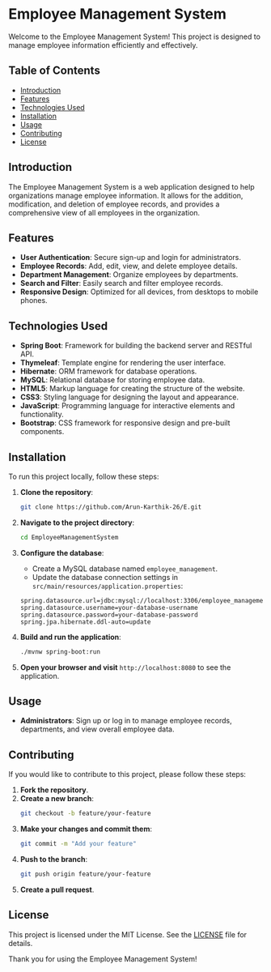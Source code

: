 # Employee Management System

Welcome to the Employee Management System! This project is designed to manage employee information efficiently and effectively.

## Table of Contents

- [Introduction](#introduction)
- [Features](#features)
- [Technologies Used](#technologies-used)
- [Installation](#installation)
- [Usage](#usage)
- [Contributing](#contributing)
- [License](#license)

## Introduction

The Employee Management System is a web application designed to help organizations manage employee information. It allows for the addition, modification, and deletion of employee records, and provides a comprehensive view of all employees in the organization.

## Features

- **User Authentication**: Secure sign-up and login for administrators.
- **Employee Records**: Add, edit, view, and delete employee details.
- **Department Management**: Organize employees by departments.
- **Search and Filter**: Easily search and filter employee records.
- **Responsive Design**: Optimized for all devices, from desktops to mobile phones.

## Technologies Used

- **Spring Boot**: Framework for building the backend server and RESTful API.
- **Thymeleaf**: Template engine for rendering the user interface.
- **Hibernate**: ORM framework for database operations.
- **MySQL**: Relational database for storing employee data.
- **HTML5**: Markup language for creating the structure of the website.
- **CSS3**: Styling language for designing the layout and appearance.
- **JavaScript**: Programming language for interactive elements and functionality.
- **Bootstrap**: CSS framework for responsive design and pre-built components.

## Installation

To run this project locally, follow these steps:

1. **Clone the repository**:
    ```bash
    git clone https://github.com/Arun-Karthik-26/E.git
    ```

2. **Navigate to the project directory**:
    ```bash
    cd EmployeeManagementSystem
    ```

3. **Configure the database**:
    - Create a MySQL database named `employee_management`.
    - Update the database connection settings in `src/main/resources/application.properties`:
    ```properties
    spring.datasource.url=jdbc:mysql://localhost:3306/employee_management
    spring.datasource.username=your-database-username
    spring.datasource.password=your-database-password
    spring.jpa.hibernate.ddl-auto=update
    ```

4. **Build and run the application**:
    ```bash
    ./mvnw spring-boot:run
    ```

5. **Open your browser and visit** `http://localhost:8080` to see the application.

## Usage

- **Administrators**: Sign up or log in to manage employee records, departments, and view overall employee data.

## Contributing

If you would like to contribute to this project, please follow these steps:

1. **Fork the repository**.
2. **Create a new branch**:
    ```bash
    git checkout -b feature/your-feature
    ```
3. **Make your changes and commit them**:
    ```bash
    git commit -m "Add your feature"
    ```
4. **Push to the branch**:
    ```bash
    git push origin feature/your-feature
    ```
5. **Create a pull request**.

## License

This project is licensed under the MIT License. See the [LICENSE](LICENSE) file for details.


Thank you for using the Employee Management System!
